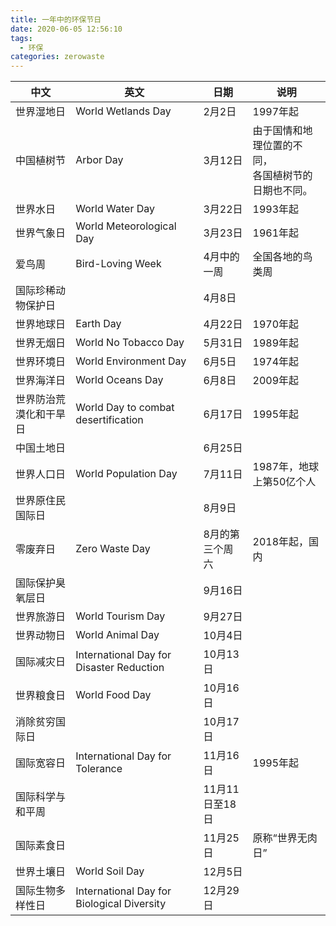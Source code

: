 ```yaml
---
title: 一年中的环保节日
date: 2020-06-05 12:56:10
tags: 
  - 环保
categories: zerowaste
---
```




| 中文                   | 英文                                       | 日期            | 说明                                                    |
| ---------------------- | ------------------------------------------ | --------------- | ------------------------------------------------------- |
| 世界湿地日             | World Wetlands Day                         | 2月2日          | 1997年起                                                |
| 中国植树节             | Arbor Day                                  | 3月12日         | 由于国情和地理位置的不同，<br/>各国植树节的日期也不同。 |
| 世界水日               | World Water Day                            | 3月22日         | 1993年起                                                |
| 世界气象日             | World Meteorological Day                   | 3月23日         | 1961年起                                                |
| 爱鸟周                 | Bird-Loving Week                           | 4月中的一周     | 全国各地的鸟类周                                        |
| 国际珍稀动物保护日     |                                            | 4月8日          |                                                         |
| 世界地球日             | Earth Day                                  | 4月22日         | 1970年起                                                |
| 世界无烟日             | World No Tobacco Day                       | 5月31日         | 1989年起                                                |
| 世界环境日             | World Environment Day                      | 6月5日          | 1974年起                                                |
| 世界海洋日             | World Oceans Day                           | 6月8日          | 2009年起                                                |
| 世界防治荒漠化和干旱日 | World Day to combat desertification        | 6月17日         | 1995年起                                                |
| 中国土地日             |                                            | 6月25日         |                                                         |
| 世界人口日             | World Population Day                       | 7月11日         | 1987年，地球上第50亿个人                                |
| 世界原住民国际日       |                                            | 8月9日          |                                                         |
| 零废弃日               | Zero Waste Day                             | 8月的第三个周六 | 2018年起，国内                                          |
| 国际保护臭氧层日       |                                            | 9月16日         |                                                         |
| 世界旅游日             | World Tourism Day                          | 9月27日         |                                                         |
| 世界动物日             | World Animal Day                           | 10月4日         |                                                         |
| 国际减灾日             | International Day for Disaster Reduction   | 10月13日        |                                                         |
| 世界粮食日             | World Food Day                             | 10月16日        |                                                         |
| 消除贫穷国际日         |                                            | 10月17日        |                                                         |
| 国际宽容日             | International Day for Tolerance            | 11月16日        | 1995年起                                                |
| 国际科学与和平周       |                                            | 11月11日至18日  |                                                         |
| 国际素食日             |                                            | 11月25日        | 原称“世界无肉日”                                        |
| 世界土壤日             | World Soil Day                             | 12月5日         |                                                         |
| 国际生物多样性日       | International Day for Biological Diversity | 12月29日        |                                                         |

